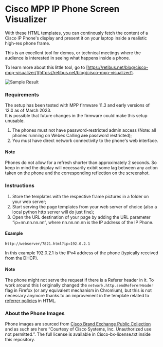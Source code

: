 # Cisco MPP IP Phone Screen Visualizer

With these HTML templates, you can continously fetch the content of a Cisco IP Phone's display and present it on your laptop inside a realistic high-res phone frame.

This is an excellent tool for demos, or technical meetings where the audience is interested in seeing what happens inside a phone.

To learn more about this little tool, go to [https://retibus.net/blog/cisco-mpp-visualizer/](https://retibus.net/blog/cisco-mpp-visualizer/).

![Sample Result](sample.png)

### Requirements

The setup has been tested with MPP firmware 11.3 and early versions of 12.0 as of March 2023.  
It is possible that future changes in the firmware could make this setup unusable.

1. The phones must not have password-restricted admin access (Note: all phones running on Webex Calling **are** password restricted);
2. You must have direct network connectivity to the phone's web interface.

#### Note

Phones do not allow for a refresh shorter than approximately 2 seconds. So keep in mind the display will necessarily exibit some lag between any action taken on the phone and the corresponding reflection on the screenshot.

### Instructions

1. Store the templates with the respective frame pictures in a folder on your web server;
1. Start serving the page templates from your web server of choice (also a local python http server will do just fine);
2. Open the URL destination of your page by adding the URL parameter “ip=nn.nn.nn.nn”, where nn.nn.nn.nn is the IP address of the IP Phone.

#### Example

`http://webserver/7821.html?ip=192.0.2.1`

In this example 192.0.2.1 is the IPv4 address of the phone (typically received from the DHCP).

#### Note

The phone might not serve the request if there is a Referer header in it. To work around this I originally changed the `network.http.sendRefererHeader` flag in Firefox (or any equivalent mechanism in Chromium), but this is not necessary anymore thanks to an improvement in the template related to [referrer policies](https://developer.mozilla.org/en-US/docs/Web/HTTP/Headers/Referrer-Policy#integration_with_html) in HTML.

### About the Phone Images

Phone images are sourced from [Cisco Brand Exchange Public Collection](https://brandfolder.com/cisco-brand-exchange/public) and as such are here “Courtesy of Cisco Systems, Inc. Unauthorized use not permitted.”. The full license is available in Cisco-bx-license.txt inside this repository.
